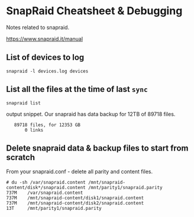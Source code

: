 # SnapRaid Cheatsheet & Debugging

Notes related to snapraid.

https://www.snapraid.it/manual

## List of devices to log

`snapraid -l devices.log devices`

## List all the files at the time of last `sync`

`snapraid list`

output snippet. Our snapraid has data backup for 12TB of 89718 files.

```
   89718 files, for 12353 GB
       0 links
```

## Delete snapraid data & backup files to start from scratch

From your snapraid.conf - delete all parity and content files.

```
# du -sh /var/snapraid.content /mnt/snapraid-content/disk*/snapraid.content /mnt/parity1/snapraid.parity
737M    /var/snapraid.content
737M    /mnt/snapraid-content/disk1/snapraid.content
737M    /mnt/snapraid-content/disk2/snapraid.content
13T     /mnt/parity1/snapraid.parity
```